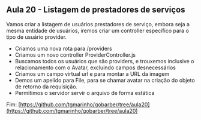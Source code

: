 ## Aula 20 - Listagem de prestadores de serviços

Vamos criar a listagem de usuários prestadores de serviço, embora seja a mesma entidade de usuários, iremos criar um controller específico para o tipo de usuário provider.

- Criamos uma nova rota para /providers
- Criamos um novo controller ProviderController.js
- Buscamos todos os usuários que são providers, e trouxemos inclusive o relacionamento com o Avatar, excluindo campos desnecessários
- Criamos um campo virtual url e para montar a URL da imagem
- Demos um apelido para File, para se chamar avatar na criação do objeto de retorno da requisição.
- Permitimos o servidor servir o arquivo de forma estática

Fim: [https://github.com/tgmarinho/gobarber/tree/aula20](https://github.com/tgmarinho/gobarber/tree/aula20)
